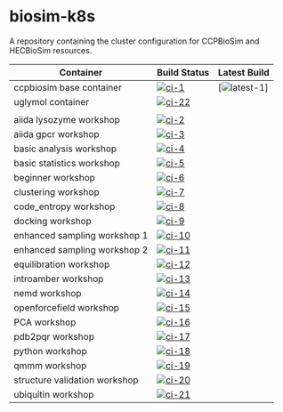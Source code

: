 # biosim-k8s
A repository containing the cluster configuration for CCPBioSim and HECBioSim resources.

| Container                     | Build Status           | Latest Build  |
| ----------------------------- | ---------------------- | ------------- |
| ccpbiosim base container      | [![ci-1]][ci-link-1]   | [![latest-1]] |
| uglymol container             | [![ci-22]][ci-link-22] |
|                               |                        |
| aiida lysozyme workshop       | [![ci-2]][ci-link-2]   |
| aiida gpcr workshop           | [![ci-3]][ci-link-3]   |
| basic analysis workshop       | [![ci-4]][ci-link-4]   |
| basic statistics workshop     | [![ci-5]][ci-link-5]   |
| beginner workshop             | [![ci-6]][ci-link-6]   |
| clustering workshop           | [![ci-7]][ci-link-7]   |
| code_entropy workshop         | [![ci-8]][ci-link-8]   |
| docking workshop              | [![ci-9]][ci-link-9]   |
| enhanced sampling workshop 1  | [![ci-10]][ci-link-10] |
| enhanced sampling workshop 2  | [![ci-11]][ci-link-11] |
| equilibration workshop        | [![ci-12]][ci-link-12] |
| introamber workshop           | [![ci-13]][ci-link-13] |
| nemd workshop                 | [![ci-14]][ci-link-14] |
| openforcefield workshop       | [![ci-15]][ci-link-15] |
| PCA workshop                  | [![ci-16]][ci-link-16] |
| pdb2pqr workshop              | [![ci-17]][ci-link-17] |
| python workshop               | [![ci-18]][ci-link-18] |
| qmmm workshop                 | [![ci-19]][ci-link-19] |
| structure validation workshop | [![ci-20]][ci-link-20] |
| ubiquitin workshop            | [![ci-21]][ci-link-21] |

[ci-1]: https://github.com/jimboid/biosim-jupyterhub-base/actions/workflows/build.yaml/badge.svg?branch=main
[ci-link-1]: https://github.com/jimboid/biosim-jupyterhub-base/actions/workflows/build.yaml
[latest-1]: https://img.shields.io/badge/dynamic/json?url=https%3A%2F%2Fjimboid.github.io%2Fbiosim-workshops-dash%2Fworkshop.json&query=%24.containers.biosim-jupyterhub-base.latest&logo=github&logoColor=grey&label=latest&color=purple

[ci-2]: https://github.com/jimboid/biosim-aiida-lysozyme-workshop/actions/workflows/build.yaml/badge.svg?branch=main
[ci-link-2]: https://github.com/jimboid/biosim-aiida-lysozyme-workshop/actions/workflows/build.yaml

[ci-3]: https://github.com/jimboid/biosim-aiida-gpcr-workshop/actions/workflows/build.yaml/badge.svg?branch=main
[ci-link-3]: https://github.com/jimboid/biosim-aiida-gpcr-workshop/actions/workflows/build.yaml

[ci-4]: https://github.com/jimboid/biosim-basic-analysis-workshop/actions/workflows/build.yaml/badge.svg?branch=main
[ci-link-4]: https://github.com/jimboid/biosim-basic-analysis-workshop/actions/workflows/build.yaml

[ci-5]: https://github.com/jimboid/biosim-basic-statistics-workshop/actions/workflows/build.yaml/badge.svg?branch=main
[ci-link-5]: https://github.com/jimboid/biosim-basic-statistics-workshop/actions/workflows/build.yaml

[ci-6]: https://github.com/jimboid/biosim-beginners-workshop/actions/workflows/build.yaml/badge.svg?branch=main
[ci-link-6]: https://github.com/jimboid/biosim-beginners-workshop/actions/workflows/build.yaml

[ci-7]: https://github.com/jimboid/biosim-clustering-workshop/actions/workflows/build.yaml/badge.svg?branch=main
[ci-link-7]: https://github.com/jimboid/biosim-clustering-workshop/actions/workflows/build.yaml

[ci-8]: https://github.com/jimboid/biosim-codeentropy-workshop/actions/workflows/build.yaml/badge.svg?branch=main
[ci-link-8]: https://github.com/jimboid/biosim-codeentropy-workshop/actions/workflows/build.yaml

[ci-9]: https://github.com/jimboid/biosim-docking-workshop/actions/workflows/build.yaml/badge.svg?branch=main
[ci-link-9]: https://github.com/jimboid/biosim-docking-workshop/actions/workflows/build.yaml

[ci-10]: https://github.com/jimboid/biosim-enhanced-sampling-workshop/actions/workflows/build-container1.yaml/badge.svg?branch=main
[ci-link-10]: https://github.com/jimboid/biosim-enhanced-sampling-workshop/actions/workflows/build.yaml

[ci-11]: https://github.com/jimboid/biosim-enhanced-sampling-workshop/actions/workflows/build-container2.yaml/badge.svg?branch=main
[ci-link-11]: https://github.com/jimboid/biosim-enhanced-sampling-workshop/actions/workflows/build.yaml

[ci-12]: https://github.com/jimboid/biosim-equilibration-workshop/actions/workflows/build.yaml/badge.svg?branch=main
[ci-link-12]: https://github.com/jimboid/biosim-equilibration-workshop/actions/workflows/build.yaml

[ci-13]: https://github.com/jimboid/biosim-introamber-workshop/actions/workflows/build.yaml/badge.svg?branch=main
[ci-link-13]: https://github.com/jimboid/biosim-introamber-workshop/actions/workflows/build.yaml

[ci-14]: https://github.com/jimboid/biosim-nemd-workshop/actions/workflows/build.yaml/badge.svg?branch=main
[ci-link-14]: https://github.com/jimboid/biosim-nemd-workshop/actions/workflows/build.yaml

[ci-15]: https://github.com/jimboid/biosim-openff-workshop/actions/workflows/build.yaml/badge.svg?branch=main
[ci-link-15]: https://github.com/jimboid/biosim-openff-workshop/actions/workflows/build.yaml

[ci-16]: https://github.com/jimboid/biosim-pca-workshop/actions/workflows/build.yaml/badge.svg?branch=main
[ci-link-16]: https://github.com/jimboid/biosim-pca-workshop/actions/workflows/build.yaml

[ci-17]: https://github.com/jimboid/biosim-pdb2pqr-workshop/actions/workflows/build.yaml/badge.svg?branch=main
[ci-link-17]: https://github.com/jimboid/biosim-pdb2pqr-workshop/actions/workflows/build.yaml

[ci-18]: https://github.com/jimboid/biosim-python-workshop/actions/workflows/build.yaml/badge.svg?branch=main
[ci-link-18]: https://github.com/jimboid/biosim-python-workshop/actions/workflows/build.yaml

[ci-19]: https://github.com/jimboid/biosim-qmmm-workshop/actions/workflows/build.yaml/badge.svg?branch=main
[ci-link-19]: https://github.com/jimboid/biosim-qmmm-workshop/actions/workflows/build.yaml

[ci-20]: https://github.com/jimboid/biosim-structure-validation-workshop/actions/workflows/build.yaml/badge.svg?branch=main
[ci-link-20]: https://github.com/jimboid/biosim-structure-validation-workshop/actions/workflows/build.yaml

[ci-21]: https://github.com/jimboid/biosim-ubiquitin-analysis-workshop/actions/workflows/build.yaml/badge.svg?branch=main
[ci-link-21]: https://github.com/jimboid/biosim-ubiquitin-analysis-workshop/actions/workflows/build.yaml

[ci-22]: https://github.com/jimboid/biosim-uglymol/actions/workflows/build.yaml/badge.svg?branch=main
[ci-link-22]: https://github.com/jimboid/biosim-uglymol/actions/workflows/build.yaml
